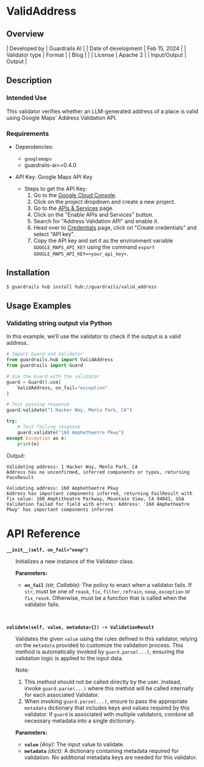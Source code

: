 # ValidAddress

## Overview

| Developed by | Guardrails AI |
| Date of development | Feb 15, 2024 |
| Validator type | Format |
| Blog |  |
| License | Apache 2 |
| Input/Output | Output |

## Description

### Intended Use
This validator verifies whether an LLM-generated address of a place is valid using Google Maps' Address Validation API.

### Requirements

* Dependencies: 
    - `googlemaps`
    - guardrails-ai>=0.4.0

* API Key: Google Maps API Key
    * Steps to get the API Key:
        1. Go to the [Google Cloud Console](https://console.cloud.google.com/).
        2. Click on the project dropdown and create a new project.
        3. Go to the [APIs & Services](https://console.cloud.google.com/apis/dashboard) page.
        4. Click on the "Enable APIs and Services" button.
        5. Search for "Address Validation API" and enable it.
        6. Head over to [Credentials](https://console.cloud.google.com/apis/credentials) page,
            click on "Create credentials" and select "API key".
        7. Copy the API key and set it as the environment variable `GOOGLE_MAPS_API_KEY` 
        using the command `export GOOGLE_MAPS_API_KEY=<your_api_key>`.

## Installation

```bash
$ guardrails hub install hub://guardrails/valid_address
```

## Usage Examples

### Validating string output via Python

In this example, we’ll use the validator to check if the output is a valid address.

```python
# Import Guard and Validator
from guardrails.hub import ValidAddress
from guardrails import Guard

# Use the Guard with the validator
guard = Guard().use(
    ValidAddress, on_fail="exception"
)

# Test passing response
guard.validate("1 Hacker Way, Menlo Park, CA")

try:
    # Test failing response
    guard.validate("160 Amphetheetre Pkwy")
except Exception as e:
    print(e)
```
Output:
```console
Validating address: 1 Hacker Way, Menlo Park, CA
Address has no unconfirmed, inferred components or typos, returning PassResult

Validating address: 160 Amphetheetre Pkwy
Address has important components inferred, returning FailResult with fix value: 160 Amphitheatre Parkway, Mountain View, CA 94043, USA
Validation failed for field with errors: Address: '160 Amphetheetre Pkwy' has important components inferred
```


# API Reference

**`__init__(self, on_fail="noop")`**
<ul>

Initializes a new instance of the Validator class.

**Parameters:**

- **`on_fail`** *(str, Callable):* The policy to enact when a validator fails. If `str`, must be one of `reask`, `fix`, `filter`, `refrain`, `noop`, `exception` or `fix_reask`. Otherwise, must be a function that is called when the validator fails.

</ul>

<br/>

**`validate(self, value, metadata={}) -> ValidationResult`**

<ul>

Validates the given `value` using the rules defined in this validator, relying on the `metadata` provided to customize the validation process. This method is automatically invoked by `guard.parse(...)`, ensuring the validation logic is applied to the input data.

Note:

1. This method should not be called directly by the user. Instead, invoke `guard.parse(...)` where this method will be called internally for each associated Validator.
2. When invoking `guard.parse(...)`, ensure to pass the appropriate `metadata` dictionary that includes keys and values required by this validator. If `guard` is associated with multiple validators, combine all necessary metadata into a single dictionary.

**Parameters:**

- **`value`** *(Any):* The input value to validate.
- **`metadata`** *(dict):* A dictionary containing metadata required for validation. No additional metadata keys are needed for this validator.

</ul>
